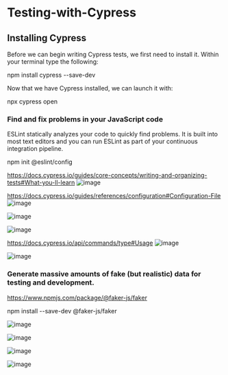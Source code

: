 # Testing-with-Cypress
## Installing Cypress
Before we can begin writing Cypress tests, we first need to install it. Within your terminal type the following:

npm install cypress --save-dev

Now that we have Cypress installed, we can launch it with:

npx cypress open

### Find and fix problems in your JavaScript code
ESLint statically analyzes your code to quickly find problems. It is built into most text editors and you can run ESLint as part of your continuous integration pipeline.

npm init @eslint/config

https://docs.cypress.io/guides/core-concepts/writing-and-organizing-tests#What-you-ll-learn
![image](https://user-images.githubusercontent.com/45335405/196083603-a0747e7c-eed6-4bb9-889f-bc5eadbfdf79.png)

https://docs.cypress.io/guides/references/configuration#Configuration-File
![image](https://user-images.githubusercontent.com/45335405/196083984-13f6a12e-196a-4f84-a409-6257cbcb0f23.png)

![image](https://user-images.githubusercontent.com/45335405/196083769-9c20d5da-c53f-4e0a-80b1-2060f9bec09a.png)

![image](https://user-images.githubusercontent.com/45335405/196086389-428a7359-ac8f-412f-bfd5-e651a5c88fd7.png)

https://docs.cypress.io/api/commands/type#Usage
![image](https://user-images.githubusercontent.com/45335405/196089979-585a60ab-d030-4caa-b44c-776840484258.png)

![image](https://user-images.githubusercontent.com/45335405/196090266-28743a32-9573-46f6-9267-ee15861c88b5.png)

### Generate massive amounts of fake (but realistic) data for testing and development.
https://www.npmjs.com/package/@faker-js/faker

npm install --save-dev @faker-js/faker

![image](https://user-images.githubusercontent.com/45335405/197322941-9ce89e06-b634-424a-abf2-3d331347cc66.png)

![image](https://user-images.githubusercontent.com/45335405/197322986-0fa0f999-ac4f-456e-92fb-b64d2ec1d257.png)

![image](https://user-images.githubusercontent.com/45335405/197323298-c0f788b9-32b4-4920-b51c-5906fcc3b50f.png)

![image](https://user-images.githubusercontent.com/45335405/197323317-38c2ee65-6602-41a2-a5b7-e619e3a95d6c.png)


